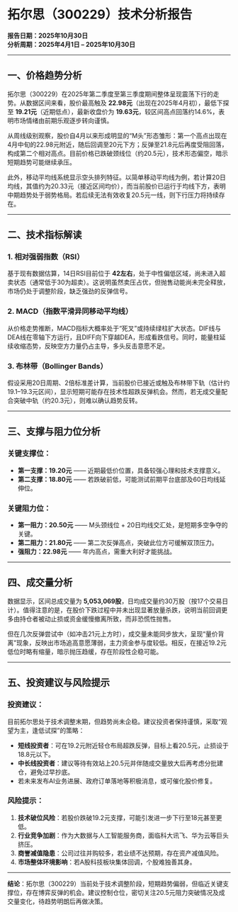 # 拓尔思（300229）技术分析报告  
**报告日期：2025年10月30日**  
**分析周期：2025年4月1日 – 2025年10月30日**

---

## 一、价格趋势分析

拓尔思（300229）在2025年第二季度至第三季度期间整体呈现震荡下行的走势。从数据区间来看，股价最高触及 **22.98元**（出现在2025年4月初），最低下探至 **19.21元**（近期低点），最新收盘价为 **19.63元**，较区间高点回落约14.6%，表明市场情绪由前期乐观逐步转向谨慎。

从周线级别观察，股价自4月以来形成明显的“M头”形态雏形：第一个高点出现在4月中旬的22.98元附近，随后回调至20元下方；反弹至21.8元后再度受阻回落，构成第二个相对高点。目前价格已跌破颈线位（约20.5元），技术形态偏空，暗示短期趋势可能继续承压。

此外，移动平均线系统显示空头排列特征。以简单移动平均线为例，若计算20日均线，其值约为20.33元（接近区间均价），而当前股价已运行于均线下方，表明中期趋势处于弱势格局。若后续无法有效收复20.5元一线，则下行压力将持续存在。

---

## 二、技术指标解读

### 1. 相对强弱指数（RSI）
基于现有数据估算，14日RSI目前位于 **42左右**，处于中性偏低区域，尚未进入超卖状态（通常低于30为超卖）。这说明虽然卖压占优，但抛售动能尚未完全释放，市场仍处于调整阶段，缺乏强劲的反弹信号。

### 2. MACD（指数平滑异同移动平均线）
从价格走势推断，MACD指标大概率处于“死叉”或持续绿柱扩大状态。DIF线与DEA线在零轴下方运行，且DIFF向下穿越DEA，形成看跌信号。同时，能量柱延续收缩态势，反映空方力量仍占主导，多头反击意愿不足。

### 3. 布林带（Bollinger Bands）
假设采用20日周期、2倍标准差计算，当前股价已接近或触及布林带下轨（估计约19.1–19.3元区间），显示短期可能存在技术性超跌反弹机会。然而，若无成交量配合突破中轨（约20.3元），则难以确认趋势反转。

---

## 三、支撑与阻力位分析

### 关键支撑位：
- **第一支撑：19.20元** —— 近期最低价位置，具备较强心理和技术支撑意义。
- **第二支撑：18.80元** —— 若跌破前低，可能测试前期平台底部及60日均线延伸位。

### 关键阻力位：
- **第一阻力：20.50元** —— M头颈线位 + 20日均线交汇处，是短期多空争夺的关键。
- **第二阻力：21.80元** —— 第二次反弹高点，突破此位方可缓解双顶压力。
- **强阻力：22.98元** —— 年内高点，需重大利好才能挑战。

---

## 四、成交量分析

数据显示，区间总成交量为 **5,053,069股**，日均成交量约30万股（按17个交易日计）。值得注意的是，在股价下跌过程中并未出现显著放量杀跌，说明当前回调更多由持仓者被动止损或资金缓慢撤离所致，而非恐慌性抛售。

但在几次反弹尝试中（如冲击21元上方时），成交量未能同步放大，呈现“量价背离”现象，反映出市场追高意愿薄弱，主力资金参与度较低。相反，在接近19.2元低位时略有缩量，暗示抛压趋缓，存在阶段性企稳可能。

---

## 五、投资建议与风险提示

### 投资建议：
目前拓尔思处于技术调整末期，但趋势尚未企稳。建议投资者保持谨慎，采取“观望为主，逢低试探”的策略：

- **短线投资者**：可在19.2元附近轻仓布局超跌反弹，目标上看20.5元，止损设于18.8元以下。
- **中长线投资者**：建议等待有效站上20.5元并伴随成交量放大后再考虑分批建仓，避免过早抄底。
- 若未来发布AI业务进展、政府订单落地等积极消息，或可催化股价修复。

### 风险提示：
1. **技术破位风险**：若股价跌破19.2元支撑，可能引发进一步下行至18元甚至更低。
2. **行业竞争加剧**：作为大数据与人工智能服务商，面临科大讯飞、华为云等巨头挤压。
3. **商誉减值隐患**：公司过往并购较多，若业绩不达预期，存在资产减值风险。
4. **市场整体环境影响**：若A股科技板块集体回调，个股难独善其身。

---

**结论**：拓尔思（300229）当前处于技术调整阶段，短期趋势偏弱，但临近关键支撑位，存在博弈反弹的机会。建议控制仓位，密切关注20.5元阻力突破情况及成交量变化，待趋势明朗后再做决策。